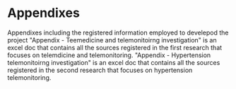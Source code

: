 # Appendixes
Appendixes including the registered  information employed to develepod the project 
"Appendix - Teemedicine and telemonitoirng investigation" is an excel doc that contains all the sources registered in the first research that focuses on telemdicine and telemonitoring. 
"Appendix - Hypertension telemonitoirng investigation" is an excel doc that contains all the sources registered in the second research that focuses on hypertension telemonitoring. 
